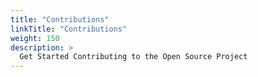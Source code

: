 ```yaml
---
title: "Contributions"
linkTitle: "Contributions"
weight: 150
description: >
  Get Started Contributing to the Open Source Project
---
```

